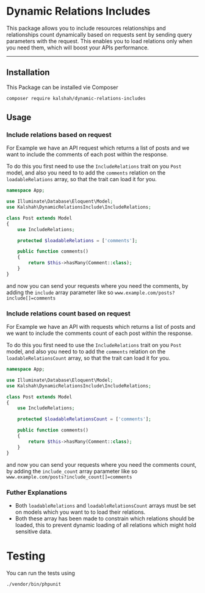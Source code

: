 # Dynamic Relations Includes

This package allows you to include resources relationships and relationships count dynamically based on requests sent by sending query parameters with the request. This enables you to load relations only when you need them, which will boost your APIs performance.

----------


## Installation

This Package can be installed vie Composer 

```bash
composer require kalshah/dynamic-relations-includes
```


## Usage

### Include relations based on request

For Example we have an API request which returns a list of posts and we want to include the comments of each post within the response.  

To do this you first need to use the `IncludeRelations` trait on you `Post` model, and also you need to to add the `comments` relation on the `loadableRelations` array, so that the trait can load it for you.

```php
namespace App;

use Illuminate\Database\Eloquent\Model;
use Kalshah\DynamicRelationsInclude\IncludeRelations;

class Post extends Model
{
    use IncludeRelations;

    protected $loadableRelations = ['comments'];

    public function comments()
    {
        return $this->hasMany(Comment::class);
    }
}
```

and now you can send your requests where you need the comments, by adding the `include` array parameter like so `www.example.com/posts?include[]=comments`

### Include relations count based on request

For Example we have an API with requests which returns a list of posts and we want to include the comments count of each post within the response.  

To do this you first need to use the `IncludeRelations` trait on you `Post` model, and also you need to to add the `comments` relation on the `loadableRelationsCount` array, so that the trait can load it for you.

```php
namespace App;

use Illuminate\Database\Eloquent\Model;
use Kalshah\DynamicRelationsInclude\IncludeRelations;

class Post extends Model
{
    use IncludeRelations;

    protected $loadableRelationsCount = ['comments'];

    public function comments()
    {
        return $this->hasMany(Comment::class);
    }
}
```

and now you can send your requests where you need the comments count, by adding the `include_count` array parameter like so `www.example.com/posts?include_count[]=comments`


### Futher Explanations

- Both `loadableRelations` and `loadableRelationsCount` arrays must be set on models which you want to to load their relations.
- Both these array has been made to constrain which relations should be loaded, this to prevent dynamic loading of all relations which might hold sensitive data.

# Testing

You can run the tests using 

```bash
./vendor/bin/phpunit
```